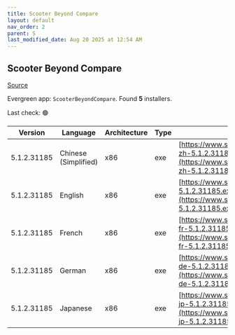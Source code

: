 ```yaml
---
title: Scooter Beyond Compare
layout: default
nav_order: 2
parent: S
last_modified_date: Aug 20 2025 at 12:54 AM
---
```


## Scooter Beyond Compare

[Source](https://scootersoftware.com/)

Evergreen app: `ScooterBeyondCompare`. Found **5** installers.

Last check: 🟢

| Version     | Language             | Architecture | Type | URI                                                                                                                        |
| ----------- | -------------------- | ------------ | ---- | -------------------------------------------------------------------------------------------------------------------------- |
| 5.1.2.31185 | Chinese (Simplified) | x86          | exe  | [https://www.scootersoftware.com/BCompare-zh-5.1.2.31185.exe](https://www.scootersoftware.com/BCompare-zh-5.1.2.31185.exe) |
| 5.1.2.31185 | English              | x86          | exe  | [https://www.scootersoftware.com/BCompare-5.1.2.31185.exe](https://www.scootersoftware.com/BCompare-5.1.2.31185.exe)       |
| 5.1.2.31185 | French               | x86          | exe  | [https://www.scootersoftware.com/BCompare-fr-5.1.2.31185.exe](https://www.scootersoftware.com/BCompare-fr-5.1.2.31185.exe) |
| 5.1.2.31185 | German               | x86          | exe  | [https://www.scootersoftware.com/BCompare-de-5.1.2.31185.exe](https://www.scootersoftware.com/BCompare-de-5.1.2.31185.exe) |
| 5.1.2.31185 | Japanese             | x86          | exe  | [https://www.scootersoftware.com/BCompare-jp-5.1.2.31185.exe](https://www.scootersoftware.com/BCompare-jp-5.1.2.31185.exe) |
